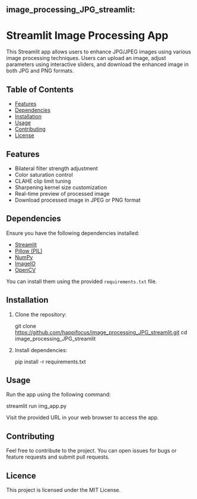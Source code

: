 ## image_processing_JPG_streamlit:
# Streamlit Image Processing App

This Streamlit app allows users to enhance JPG/JPEG images using various image processing techniques. 
Users can upload an image, adjust parameters using interactive sliders, and download the enhanced image 
in both JPG and PNG formats.


## Table of Contents
- [Features](#features)
- [Dependencies](#dependencies)
- [Installation](#installation)
- [Usage](#usage)
- [Contributing](#contributing)
- [License](#license)

## Features
- Bilateral filter strength adjustment
- Color saturation control
- CLAHE clip limit tuning
- Sharpening kernel size customization
- Real-time preview of processed image
- Download processed image in JPEG or PNG format

## Dependencies
Ensure you have the following dependencies installed:
- [Streamlit](https://streamlit.io/)
- [Pillow (PIL)](https://pillow.readthedocs.io/)
- [NumPy](https://numpy.org/)
- [ImageIO](https://pypi.org/project/imageio/)
- [OpenCV](https://opencv.org/get-started/)

You can install them using the provided `requirements.txt` file.

## Installation

1. Clone the repository:

   git clone https://github.com/happifocus/image_processing_JPG_streamlit.git
   cd image_processing_JPG_streamlit

2. Install dependencies:

   pip install -r requirements.txt

## Usage

Run the app using the following command:

   streamlit run img_app.py

Visit the provided URL in your web browser to access the app.

## Contributing

Feel free to contribute to the project. You can open issues for bugs or feature requests and submit pull requests.

## Licence

This project is licensed under the MIT License.
